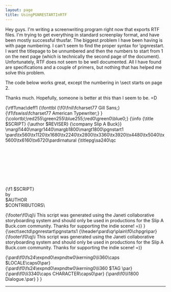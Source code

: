 ```yaml
---
layout: page
title: UsingPGNRESTARTInRTF
---
```




Hey guys.  I'm writing a screenwriting program right now that exports RTF files.  I'm trying to get everything in standard screenplay format, and have been mostly successful thusfar.  The biggest problem I have been having is with page numbering.  I can't seem to find the proper syntax for \pgnrestart.  I want the titlepage to be unnumbered and then the numbers to start from 1 on the next page (which is technically the second page of the document).  Unfortunately, RTF does not seem to be well documented.  All I have found are specifications and a couple of primers, but nothing that has helped me solve this problem.

The code below works great, except the numbering in \sect starts on page 2.

Thanks much.  Hopefully, someone is better at this than I seem to be. =D
    
{\rtf1\mac\deff1
{\fonttbl
{\f0\fnil\fcharset77 Gill Sans;}
{\f1\fswiss\fcharset77 American Typewriter;}
}
{\colortbl;\red255\green255\blue255;\red0\green0\blue0;}
{\info {\title $SCRIPT} {\author $REVISER} {\company Slip A Buck}}
\margl1440\margr1440\margb1800\margt1800\pgnstart1
\pard\tx560\tx1120\tx1680\tx2240\tx2800\tx3360\tx3920\tx4480\tx5040\tx5600\tx6160\tx6720\pardirnatural
{\titlepg\sa240\qc
\
\
\
\
\
\
\
\
\
 {\f1 $SCRIPT}\
by\
$AUTHOR\
$CONTRIBUTORS\

{\footer\f0\qj\i This script was generated using the Janeti collaborative storyboarding system and should only be used in productions for the Slip A Buck.com community.  Thanks for supporting the indie scene! =)}
}
{\sect\sectd\pgnrestart\pgnstarts1
{\header\pard\qr\plain\f0\chpgn\par}
{\footer\f0\qj\i This script was generated using the Janeti collaborative storyboarding system and should only be used in productions for the Slip A Buck.com community.  Thanks for supporting the indie scene! =)}

{\pard\f0\fs24\expnd0\expndtw0\kerning0\li360\caps $LOCALE\caps0\par}
\
{\pard\f0\fs24\expnd0\expndtw0\kerning0\li360 $TAG \par}
\
{\pard\f0\li3340\caps CHARACTER\caps0\par}
{\pard\f0\li1800 Dialogue.\par}
}
}



----
